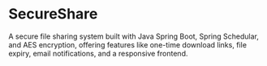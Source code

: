# SecureShare
A secure file sharing system built with Java Spring Boot, Spring Schedular, and AES encryption, offering features like one-time download links, file expiry, email notifications, and a responsive frontend.

